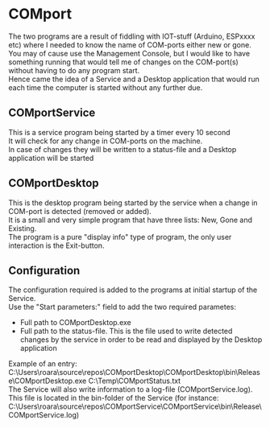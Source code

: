 # COMport
The two programs are a result of fiddling with IOT-stuff (Arduino, ESPxxxx etc) where I needed to know the name of COM-ports either new or gone.
<br>You may of cause use the Management Console, but I would like to have something running that would tell me of changes on the COM-port(s) without having to do any program start.
<br>Hence came the idea of a Service and a Desktop application that would run each time the computer is started without any further due.
## COMportService
This is a service program being started by a timer every 10 second<br>
It will check for any change in COM-ports on the machine.<br>
In case of changes they will be written to a status-file and a Desktop application will be started
## COMportDesktop
This is the desktop program being started by the service when a change in COM-port is detected (removed or added).
<br>It is a small and very simple program that have three lists: New, Gone and Existing.
<br>The program is a pure "display info" type of program, the only user interaction is the Exit-button.
## Configuration
The configuration required is added to the programs at initial startup of the Service. 
<br>Use the "Start parameters:" field to add the two required parametes:
<ul>
<li>Full path to COMportDesktop.exe
<li>Full path to the status-file. This is the file used to write detected changes by the service in order to be read and displayed by the Desktop application
</ul>
Example of an entry:<br>
C:\Users\roara\source\repos\COMportDesktop\COMportDesktop\bin\Release\COMportDesktop.exe C:\Temp\COMportStatus.txt
<br>The Service will also write information to a log-file (COMportService.log). This file is located in the bin-folder of the Service
(for instance: C:\Users\roara\source\repos\COMportService\COMportService\bin\Release\COMportService.log)

